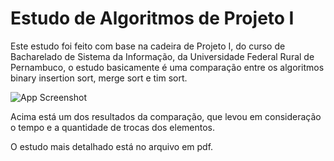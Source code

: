 
# Estudo de Algoritmos de Projeto I

Este estudo foi feito com base na cadeira de Projeto I, do curso de Bacharelado de Sistema da Informação, da Universidade Federal Rural de Pernambuco, o estudo basicamente é uma comparação entre os algoritmos binary insertion sort, merge sort e tim sort.





![App Screenshot](https://github.com/xandymelo/Estudo-Algoritmos-Projeto-I/assets/54015485/e9798c65-82fe-4ffc-89cc-35c9a598b8dc)

Acima está um dos resultados da comparação, que levou em consideração o tempo e a quantidade de trocas dos elementos.

O estudo mais detalhado está no arquivo em pdf.

